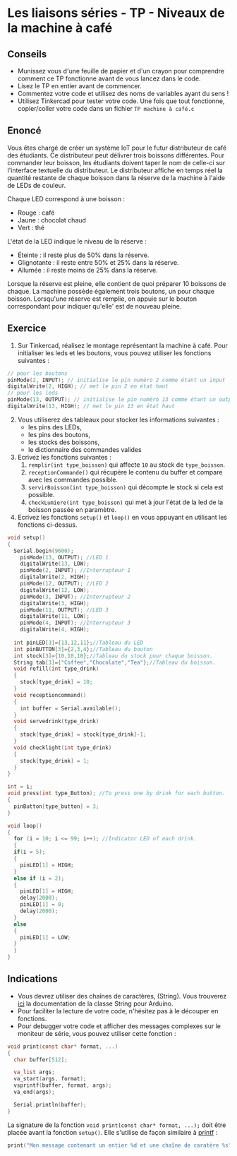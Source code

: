 # Les liaisons séries - TP - Niveaux de la machine à café

## Conseils

-   Munissez vous d'une feuille de papier et d'un crayon pour comprendre comment ce TP fonctionne avant de vous lancez dans le code.
-   Lisez le TP en entier avant de commencer.
-   Commentez votre code et utilisez des noms de variables ayant du sens !
-   Utilisez Tinkercad pour tester votre code. Une fois que tout fonctionne, copier/coller votre code dans un fichier `TP machine à café.c`

## Enoncé

Vous êtes chargé de créer un système IoT pour le futur distributeur de café des étudiants. Ce distributeur peut délivrer trois boissons différentes. Pour commander leur boisson, les étudiants doivent taper le nom de celle-ci sur l'interface textuelle du distributeur. Le distributeur affiche en temps réel la quantité restante de chaque boisson dans la réserve de la machine à l'aide de LEDs de couleur.

Chaque LED correspond à une boisson :

-   Rouge : café
-   Jaune : chocolat chaud
-   Vert : thé

L'état de la LED indique le niveau de la réserve :

-   Éteinte : il reste plus de 50% dans la réserve.
-   Glignotante : il reste entre 50% et 25% dans la réserve.
-   Allumée : il reste moins de 25% dans la réserve.

Lorsque la réserve est pleine, elle contient de quoi préparer 10 boissons de chaque. La machine possède également trois boutons, un pour chaque boisson. Lorsqu'une réserve est remplie, on appuie sur le bouton correspondant pour indiquer qu'elle' est de nouveau pleine.

## Exercice

1. Sur Tinkercad, réalisez le montage représentant la machine à café.
Pour initialiser les leds et les boutons, vous pouvez utiliser les fonctions suivantes :
```ino
// pour les boutons
pinMode(2, INPUT); // initialise le pin numéro 2 comme étant un input
digitalWrite(2, HIGH); // met le pin 2 en état haut
// pour les leds
pinMode(13, OUTPUT); // initialise le pin numéro 13 comme étant un output
digitalWrite(13, HIGH); // met le pin 13 en état haut
```
2. Vous utiliserez des tableaux pour stocker les informations suivantes :
    * les pins des LEDs,
    * les pins des boutons,
    * les stocks des boissons,
    * le dictionnaire des commandes valides
3. Ecrivez les fonctions suivantes :
    1. `remplir(int type_boisson)` qui affecte `10` au stock de `type_boisson`.
    2. `receptionCommande()` qui récupère le contenu du buffer et compare avec les commandes possible.
    3. `servirBoisson(int type_boisson)` qui décompte le stock si cela est possible.
    4. `checkLumiere(int type_boisson)` qui met à jour l'état de la led de la boisson passée en paramètre.
4. Ecrivez les fonctions `setup()` et `loop()` en vous appuyant en utilisant les fonctions ci-dessus.

```C++
void setup()
{
  Serial.begin(9600);
	pinMode(13, OUTPUT); //LED 1
	digitalWrite(13, LOW);
	pinMode(2, INPUT); //Interrupteur 1
	digitalWrite(2, HIGH);
  	pinMode(12, OUTPUT); //LED 2
	digitalWrite(12, LOW);
	pinMode(3, INPUT); //Interrupteur 2
	digitalWrite(3, HIGH);
  	pinMode(11, OUTPUT); //LED 3
	digitalWrite(11, LOW);
	pinMode(4, INPUT); //Interrupteur 3
	digitalWrite(4, HIGH);
  
  int pinLED[3]={13,12,11};//Tableau du LED
  int pinBUTTON[3]={2,3,4};//Tableau du bouton
  int stock[3]={10,10,10};//Tableau du stock pour chaque boisson.
  String tab[3]={"Coffee","Chocolate","Tea"};//Tableau du boisson.
  void refill(int type_drink)
  {
	stock[type_drink] = 10;
  }
  void receptioncommand()
  {
	int buffer = Serial.available();
  }
  void servedrink(type_drink)
  {
	stock[type_drink] = stock[type_drink]-1;
  }
  void checklight(int type_drink)
  {
	stock[type_drink] = 1;
  }
}

int = i;
void press(int type_Button); //To press one by drink for each button.
{
  pinButton[type_button] = 3;
}

void loop()
{
  for (i = 10; i <= 99; i++); //Indicator LED of each drink.
  {
  if(i = 5);
  {
    pinLED[1] = HIGH;
  }
  else if (i = 2);
  {
    pinLED[1] = HIGH;
    delay(2000);
    pinLED[1] = 0;
    delay(2000);
  }
  else
  {
    pinLED[1] = LOW;
  }
  }
}
```

## Indications

-   Vous devrez utiliser des chaînes de caractères, (String). Vous trouverez [ici](https://www.arduino.cc/reference/en/language/variables/data-types/stringobject/) la documentation de la classe String pour Arduino.
-   Pour faciliter la lecture de votre code, n'hésitez pas à le découper en fonctions.
-   Pour debugger votre code et afficher des messages complexes sur le moniteur de série, vous pouvez utiliser cette fonction :

```C
void print(const char* format, ...)
{
  char buffer[512];

  va_list args;
  va_start(args, format);
  vsprintf(buffer, format, args);
  va_end(args);

  Serial.println(buffer);
}
```

La signature de la fonction `void print(const char* format, ...);` doit être placée avant la fonction `setup()`. Elle s'utilise de façon similaire à [printf](https://www.geeksforgeeks.org/printf-in-c/) :

```C
print("Mon message contenant un entier %d et une chaîne de caratère %s", var_entiere, var_string.c_str())
```
